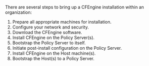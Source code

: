 There are several steps to bring up a CFEngine installation within an organization:

1. Prepare all appropriate machines for installation.
2. Configure your network and security.
3. Download the CFEngine software.
4. Install CFEngine on the Policy Server(s).
5. Bootstrap the Policy Server to itself.
6. Initiate post-install configuration on the Policy Server.
7. Install CFEngine on the Host machine(s).
8. Bootstrap the Host(s) to a Policy Server. 